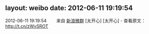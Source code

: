 layout: weibo
date: 2012-06-11 19:19:54
---
<meta name="referrer" content="no-referrer" />

2012-06-11 19:19:54  &nbsp;&nbsp;&nbsp;&nbsp;&nbsp;&nbsp; 来自 <a href="http://app.weibo.com/t/feed/4SuOPk" rel="nofollow">新浪微群</a>
 [太开心] [太开心] - 查看原文：http://t.cn/zWvSROT ​​​

